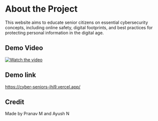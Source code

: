 # About the Project

This website aims to educate senior citizens on essential cybersecurity concepts, including online safety, digital footprints, and best practices for protecting personal information in the digital age.

## Demo Video

[![Watch the video](https://img.youtube.com/vi/bdoVP7fTNr4/0.jpg)](https://youtu.be/bdoVP7fTNr4)



## Demo link
https://cyber-seniors-ihj9.vercel.app/


## Credit
Made by Pranav M and Ayush N
